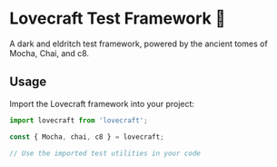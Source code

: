 # Lovecraft Test Framework 🐙

A dark and eldritch test framework, powered by the ancient tomes of Mocha, Chai, and c8.

## Usage

Import the Lovecraft framework into your project:

```javascript
import lovecraft from 'lovecraft';

const { Mocha, chai, c8 } = lovecraft;

// Use the imported test utilities in your code